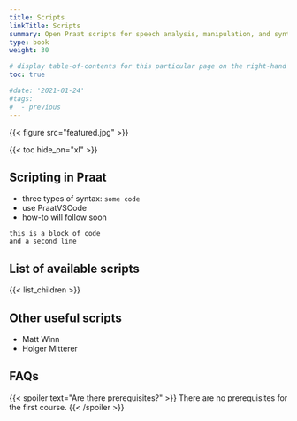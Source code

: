 ```yaml
---
title: Scripts
linkTitle: Scripts
summary: Open Praat scripts for speech analysis, manipulation, and synthesis
type: book
weight: 30

# display table-of-contents for this particular page on the right-hand side?
toc: true

#date: '2021-01-24'
#tags:
#  - previous
---
```


{{< figure src="featured.jpg" >}}

{{< toc hide_on="xl" >}}

## Scripting in Praat

- three types of syntax: `some code`
- use PraatVSCode
- how-to will follow soon
```
this is a block of code
and a second line
```

## List of available scripts

{{< list_children >}}

## Other useful scripts

- Matt Winn
- Holger Mitterer

## FAQs

{{< spoiler text="Are there prerequisites?" >}}
There are no prerequisites for the first course.
{{< /spoiler >}}
